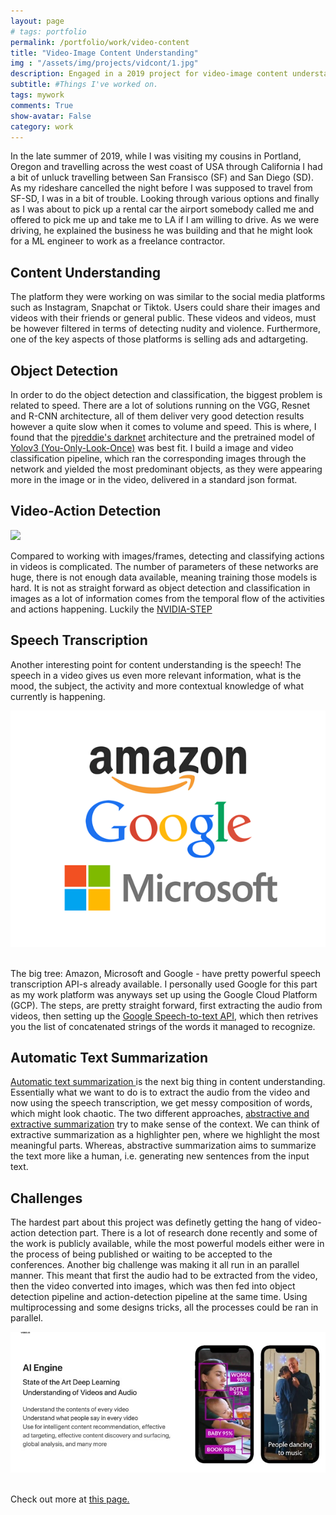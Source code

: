 ```yaml
---
layout: page
# tags: portfolio
permalink: /portfolio/work/video-content
title: "Video-Image Content Understanding"
img : "/assets/img/projects/vidcont/1.jpg"
description: Engaged in a 2019 project for video-image content understanding, focused on filtering content for nudity and violence and optimizing ad targeting on a social media-like platform. Leveraged pjreddie's darknet and Yolov3 model for efficient object detection. Also tackled video-action detection, speech transcription, and automatic text summarization. Overcame challenges in limited research availability and parallel processing
subtitle: #Things I've worked on.
tags: mywork
comments: True
show-avatar: False
category: work
---
```


<p>
  In the late summer of 2019, while I was visiting my cousins in Portland, Oregon and travelling across the west coast of USA through California I had a bit of unluck travelling between San Fransisco (SF) and San Diego (SD). As my rideshare cancelled the night before I was supposed to travel from SF-SD, I was in a bit of trouble. Looking through various options and finally as I was about to pick up a rental car the airport somebody called me and offered to pick me up and take me to LA if I am willing to drive. As we were driving, he explained the business he was building and that he might look for a ML engineer to work as a freelance contractor.
</p>

## Content Understanding
The platform they were working on was similar to the social media platforms such as Instagram, Snapchat or Tiktok. Users could share their images and videos with their friends or general public. These videos and videos, must be however filtered in terms of detecting nudity and violence. Furthermore, one of the key aspects of those platforms is selling ads and adtargeting. 

## Object Detection
In order to do the object detection and classification, the biggest problem is related to speed. There are a lot of solutions running on the VGG, Resnet and R-CNN architecture, all of them deliver very good detection results however a quite slow when it comes to volume and speed. 
This is where, I found that the <a href="https://pjreddie.com/darknet/" target="_blank">pjreddie's darknet</a> architecture and the pretrained model of <a href="https://www.youtube.com/watch?v=MPU2HistivI&" target="_blank">Yolov3 (You-Only-Look-Once)</a> was best fit. I build a image and video classification pipeline, which ran the corresponding images through the network and yielded the most predominant objects, as they were appearing more in the image or in the video, delivered in a standard json format.

## Video-Action Detection

<img src="https://github.com/NVlabs/STEP/blob/master/example.gif?raw=true" width="800" />
<!-- <div style="text-align:center"><img src="/assets/img/projects/mlpos/6.png" width="100%"/></div> -->

Compared to working with images/frames, detecting and classifying actions in videos is complicated. The number of parameters of these networks are huge, there is not enough data available, meaning training those models is hard. It is not as straight forward as object detection and classification in images as a lot of information comes from the temporal flow of the activities and actions happening. Luckily the <a href="https://github.com/NVlabs/STEP" target="_blank">NVIDIA-STEP</a> 

## Speech Transcription
Another interesting point for content understanding is the speech! The speech in a video gives us even more relevant information, what is the mood, the subject, the activity and more contextual knowledge of what currently is happening. 

<div style="text-align:center"><img src="/assets/img/projects/vidcont/2.png" /></div>
<br>

The big tree: Amazon, Microsoft and Google - have pretty powerful speech transcription API-s already available. I personally used Google for this part as my work platform was anyways set up using the Google Cloud Platform (GCP). 
The steps, are pretty straight forward, first extracting the audio from videos, then setting up the <a href="https://cloud.google.com/speech-to-text" target="_blank">Google Speech-to-text API</a>, which then retrives you the list of concatenated strings of the words it managed to recognize. 


## Automatic Text Summarization
<!-- (Talk about abstractive and extractive summarization) -->
<a href="https://arxiv.org/abs/1904.00688" target="_blank">Automatic text summarization </a> is the next big thing in content understanding. Essentially what we want to do is to extract the audio from the video and now using the speech transcription, we get messy composition of words, which might look chaotic. The two different approaches, <a href="https://arxiv.org/pdf/1909.03186.pdf" target="_blank">abstractive and extractive summarization</a> try to make sense of the context. We can think of extractive summarization as a highlighter pen, where we highlight the most meaningful parts. Whereas, abstractive summarization aims to summarize the text more like a human, i.e. generating new sentences from the input text.



## Challenges
The hardest part about this project was definetly getting the hang of video-action detection part. There is a lot of research done recently and some of the work is publicly available, while the most powerful models either were in the process of being published or waiting to be accepted to the conferences.
Another big challenge was making it all run in an parallel manner. This meant that first the audio had to be extracted from the video, then the video converted into images, which was then fed into object detection pipeline and action-detection pipeline at the same time. Using multiprocessing and some designs tricks, all the processes could be ran in parallel.

<div style="text-align:center"><img src="/assets/img/projects/vidcont/1.jpg" /></div>
<br>

Check out more at <a href="https://video.io" target="_blank">this page.</a>
